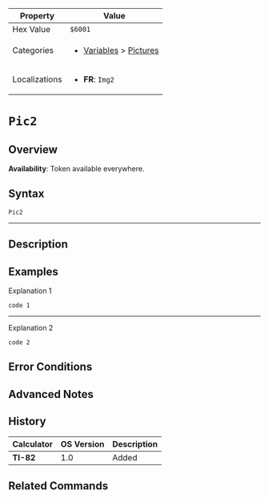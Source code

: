 | Property      | Value |
|---------------|-------|
| Hex Value     | `$6001`|
| Categories    | <ul><li>[Variables](<../categories/Variables.md>) > [Pictures](<../categories/Variables.md#Pictures>)</li></ul> |
| Localizations | <ul><li><b>FR</b>: `Img2`</li></ul> |

# `Pic2`

## Overview



<b>Availability</b>: Token available everywhere.

## Syntax
`Pic2`

<hr>

## Description


## Examples

Explanation 1
```ti-basic
code 1
```
---
Explanation 2
```ti-basic
code 2
```

## Error Conditions


## Advanced Notes


## History
| Calculator | OS Version | Description |
|------------|------------|-------------|
| <b>TI-82</b> | 1.0 | Added |

## Related Commands


